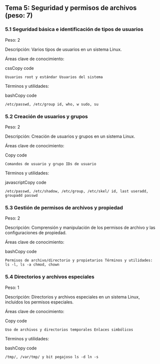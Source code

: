 Tema 5: Seguridad y permisos de archivos (peso: 7)
--------------------------------------------------

### 5.1 Seguridad básica e identificación de tipos de usuarios

Peso: 2

Descripción: Varios tipos de usuarios en un sistema Linux.

Áreas clave de conocimiento:

cssCopy code

`Usuarios root y estándar Usuarios del sistema`

Términos y utilidades:

bashCopy code

`/etc/passwd, /etc/group id, who, w sudo, su`

### 5.2 Creación de usuarios y grupos

Peso: 2

Descripción: Creación de usuarios y grupos en un sistema Linux.

Áreas clave de conocimiento:

Copy code

`Comandos de usuario y grupo IDs de usuario`

Términos y utilidades:

javascriptCopy code

`/etc/passwd, /etc/shadow, /etc/group, /etc/skel/ id, last useradd, groupadd passwd`

### 5.3 Gestión de permisos de archivos y propiedad

Peso: 2

Descripción: Comprensión y manipulación de los permisos de archivo y las configuraciones de propiedad.

Áreas clave de conocimiento:

bashCopy code

`Permisos de archivo/directorio y propietarios Términos y utilidades: ls -l, ls -a chmod, chown`

### 5.4 Directorios y archivos especiales

Peso: 1

Descripción: Directorios y archivos especiales en un sistema Linux, incluidos los permisos especiales.

Áreas clave de conocimiento:

Copy code

`Uso de archivos y directorios temporales Enlaces simbólicos`

Términos y utilidades:

bashCopy code

`/tmp/, /var/tmp/ y bit pegajoso ls -d ln -s`

